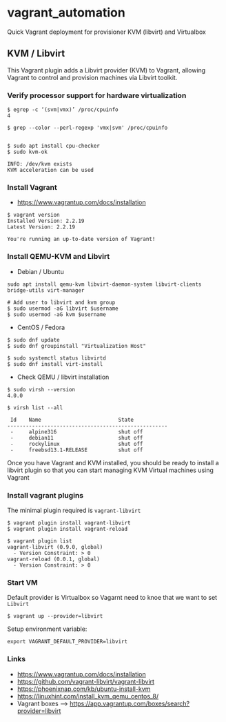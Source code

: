# vagrant_automation

Quick Vagrant deployment for provisioner KVM (libvirt) and Virtualbox

## KVM / Libvirt
This Vagrant plugin adds a Libvirt provider (KVM) to Vagrant, allowing Vagrant to control and provision machines via Libvirt toolkit.


### Verify processor support for hardware virtualization
```
$ egrep -c ‘(svm|vmx)’ /proc/cpuinfo
4

$ grep --color --perl-regexp 'vmx|svm' /proc/cpuinfo


$ sudo apt install cpu-checker
$ sudo kvm-ok

INFO: /dev/kvm exists
KVM acceleration can be used

```

### Install Vagrant
* https://www.vagrantup.com/docs/installation

```
$ vagrant version
Installed Version: 2.2.19                                             
Latest Version: 2.2.19
                      
You're running an up-to-date version of Vagrant!

```

### Install QEMU-KVM and Libvirt
* Debian / Ubuntu
```
sudo apt install qemu-kvm libvirt-daemon-system libvirt-clients bridge-utils virt-manager

# Add user to libvirt and kvm group
$ sudo usermod -aG libvirt $username
$ sudo usermod -aG kvm $username
```

* CentOS / Fedora
```
$ sudo dnf update 
$ sudo dnf groupinstall "Virtualization Host"

$ sudo systemctl status libvirtd
$ sudo dnf install virt-install
```

* Check QEMU / libvirt installation

```
$ sudo virsh --version
4.0.0                                                      

$ virsh list --all                                                                             
 
 Id    Name                         State 
----------------------------------------------------                 
 -     alpine316                    shut off
 -     debian11                     shut off
 -     rockylinux                   shut off
 -     freebsd13.1-RELEASE          shut off
```

Once you have Vagrant and KVM installed, you should be ready to install a libvirt plugin so that you can start managing KVM Virtual machines using Vagrant

### Install vagrant plugins
The minimal plugin required is `vagrant-libvirt`
```
$ vagrant plugin install vagrant-libvirt
$ vagrant plugin install vagrant-reload

$ vagrant plugin list
vagrant-libvirt (0.9.0, global)                                
  - Version Constraint: > 0
vagrant-reload (0.0.1, global)                                                                                    
  - Version Constraint: > 0                                   
```

### Start VM

Default provider is Virtualbox so Vagarnt need to knoe that we want to set `Libvirt` 

```shell
$ vagrant up --provider=libvirt
```

Setup environment variable:
```shell
export VAGRANT_DEFAULT_PROVIDER=libvirt
```

### Links
* https://www.vagrantup.com/docs/installation
* https://github.com/vagrant-libvirt/vagrant-libvirt
* https://phoenixnap.com/kb/ubuntu-install-kvm
* https://linuxhint.com/install_kvm_qemu_centos_8/
* Vagrant boxes --> https://app.vagrantup.com/boxes/search?provider=libvirt

